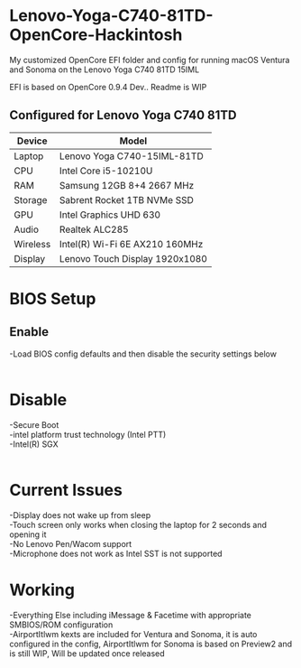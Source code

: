 <meta name="google-site-verification" content="6ndyZ7YtwIBiwyRTEqt-bqkCsrXsT52KrBzxggorZ-k" />

# Lenovo-Yoga-C740-81TD-OpenCore-Hackintosh
My customized OpenCore EFI folder and config for running macOS Ventura and Sonoma on the Lenovo Yoga C740 81TD 15IML

EFI is based on OpenCore 0.9.4 Dev.. Readme is WIP

## Configured for Lenovo Yoga C740 81TD

| Device      | Model               |
| ----------- | ------------------- |
| Laptop      | Lenovo Yoga C740-15IML-81TD |
| CPU         | Intel Core i5-10210U |
| RAM         | Samsung 12GB 8+4 2667 MHz |
| Storage     | Sabrent Rocket 1TB NVMe SSD |
| GPU         | Intel Graphics UHD 630 |
| Audio  | Realtek ALC285 |
| Wireless    | Intel(R) Wi-Fi 6E AX210 160MHz |
| Display     | Lenovo Touch Display 1920x1080  |

# BIOS Setup
## Enable
-Load BIOS config defaults and then disable the security settings below<br><br>

# Disable
-Secure Boot<br>
-intel platform trust technology (Intel PTT)<br>
-Intel(R) SGX<br><br>

# Current Issues
-Display does not wake up from sleep<br>
-Touch screen only works when closing the laptop for 2 seconds and opening it<br>
-No Lenovo Pen/Wacom support<br>
-Microphone does not work as Intel SST is not supported<br>

# Working
-Everything Else including iMessage & Facetime with appropriate SMBIOS/ROM configuration<br>
-AirportItlwm kexts are included for Ventura and Sonoma, it is auto configured in the config, AirportItlwm for Sonoma is based on Preview2 and is still WIP, Will be updated once released
